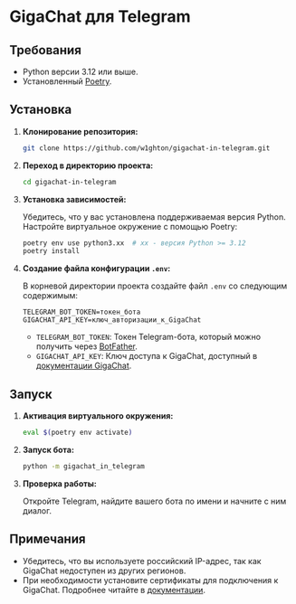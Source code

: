 # GigaChat для Telegram

## Требования
- Python версии 3.12 или выше.
- Установленный [Poetry](https://python-poetry.org/).

## Установка

1. **Клонирование репозитория:**

   ```bash
   git clone https://github.com/w1ghton/gigachat-in-telegram.git
   ```

2. **Переход в директорию проекта:**

   ```bash
   cd gigachat-in-telegram
   ```

3. **Установка зависимостей:**

   Убедитесь, что у вас установлена поддерживаемая версия Python. Настройте виртуальное окружение с помощью Poetry:

   ```bash
   poetry env use python3.xx  # xx - версия Python >= 3.12
   poetry install
   ```

4. **Создание файла конфигурации `.env`:**

   В корневой директории проекта создайте файл `.env` со следующим содержимым:

   ```env
   TELEGRAM_BOT_TOKEN=токен_бота
   GIGACHAT_API_KEY=ключ_авторизации_к_GigaChat
   ```

   - `TELEGRAM_BOT_TOKEN`: Токен Telegram-бота, который можно получить через [BotFather](https://t.me/botfather).
   - `GIGACHAT_API_KEY`: Ключ доступа к GigaChat, доступный в [документации GigaChat](https://developers.sber.ru/docs/ru/gigachat/api/authorization).

## Запуск

1. **Активация виртуального окружения:**

   ```bash
   eval $(poetry env activate)
   ```

2. **Запуск бота:**

   ```bash
   python -m gigachat_in_telegram
   ```

3. **Проверка работы:**

   Откройте Telegram, найдите вашего бота по имени и начните с ним диалог.

## Примечания
- Убедитесь, что вы используете российский IP-адрес, так как GigaChat недоступен из других регионов.
- При необходимости установите сертификаты для подключения к GigaChat. Подробнее читайте в [документации](https://developers.sber.ru/docs/ru/gigachat/certificates).
